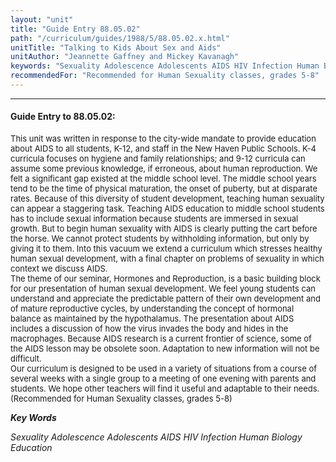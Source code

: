 ```yaml
---
layout: "unit"
title: "Guide Entry 88.05.02"
path: "/curriculum/guides/1988/5/88.05.02.x.html"
unitTitle: "Talking to Kids About Sex and Aids"
unitAuthor: "Jeannette Gaffney and Mickey Kavanagh"
keywords: "Sexuality Adolescence Adolescents AIDS HIV Infection Human Biology Education"
recommendedFor: "Recommended for Human Sexuality classes, grades 5-8"
---
```

<body>
<hr/>
 <h4>
  Guide Entry to 88.05.02:
 </h4>
 <font size="-1">
  <dl>
   <dt>
    This unit was written in response to the city-wide mandate to provide education about AIDS to all students, K-12, and staff in the New Haven Public Schools. K-4 curricula focuses on hygiene and family relationships; and 9-12 curricula can assume some previous knowledge, if erroneous, about human reproduction. We felt a significant gap existed at the middle school level. The middle school years tend to be the time of physical maturation, the onset of puberty, but at disparate rates. Because of this diversity of student development, teaching human sexuality can appear a staggering task. Teaching AIDS education to middle school students has to include sexual information because students are immersed in sexual growth. But to begin human sexuality with AIDS is clearly putting the cart before the horse. We cannot protect students by withholding information, but only by giving it to them. Into this vacuum we extend a curriculum which stresses healthy human sexual development, with a final chapter on problems of sexuality in which context we discuss AIDS.
    <dt>
     The theme of our seminar, Hormones and Reproduction, is a basic building block for our presentation of human sexual development. We feel young students can understand and appreciate the predictable pattern of their own development and of mature reproductive cycles, by understanding the concept of hormonal balance as maintained by the hypothalamus. The presentation about AIDS includes a discussion of how the virus invades the body and hides in the macrophages. Because AIDS research is a current frontier of science, some of the AIDS lesson may be obsolete soon. Adaptation to new information will not be difficult.
     <dt>
      Our curriculum is designed to be used in a variety of situations from a course of several weeks with a single group to a meeting of one evening with parents and students. We hope other teachers will find it useful and adaptable to their needs.
      <dt>
       (Recommended for Human Sexuality classes, grades 5-8)
      </dt>
     </dt>
    </dt>
   </dt>
  </dl>
 </font>
 <p>
  <b>
   <i>
    Key Words
   </i>
  </b>
  <br/>
 </p>
 <p>
  <i>
   Sexuality Adolescence Adolescents AIDS HIV Infection Human Biology Education
  </i>
 </p>

</body>